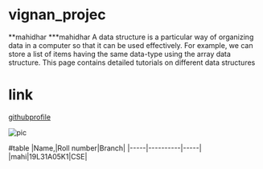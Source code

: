 # vignan_projec
**mahidhar
***mahidhar
A data structure is a particular way of organizing data in a computer so that it can be used effectively. For example, we can store a list of items having the same data-type using the array data structure. This page contains detailed tutorials on different data structures
# link
[githubprofile](https://mahidhar1918.github.io)

![pic](https://assets.thehansindia.com/h-upload/feeds/2019/07/04/192694-vignan-educational-institut.jpg)

#table
|Name,|Roll number|Branch|
|-----|----------|-----|
|mahi|19L31A05K1|CSE|
